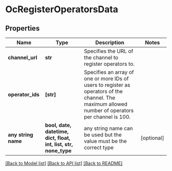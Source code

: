 # OcRegisterOperatorsData


## Properties
Name | Type | Description | Notes
------------ | ------------- | ------------- | -------------
**channel_url** | **str** | Specifies the URL of the channel to register operators to. | 
**operator_ids** | **[str]** | Specifies an array of one or more IDs of users to register as operators of the channel. The maximum allowed number of operators per channel is 100. | 
**any string name** | **bool, date, datetime, dict, float, int, list, str, none_type** | any string name can be used but the value must be the correct type | [optional]

[[Back to Model list]](../README.md#documentation-for-models) [[Back to API list]](../README.md#documentation-for-api-endpoints) [[Back to README]](../README.md)


